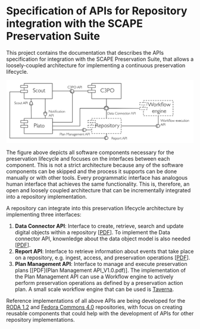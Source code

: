 # Specification of APIs for Repository integration with the SCAPE Preservation Suite

This project contains the documentation that describes the APIs specification for integration with the SCAPE Preservation Suite, that allows a loosely-coupled architecture for implementing a continuous preservation lifecycle.

![SCAPE Preservation Suite](doc/images/Implementation.png "SCAPE Preservation Suite")

The figure above depicts all software components necessary for the preservation lifecycle and focuses on the interfaces between each component. This is not a strict architecture because any of the software components can be skipped and the process it supports can be done manually or with other tools. Every programmatic interface has analogous human interface that achieves the same functionality. This is, therefore, an open and loosely coupled architecture that can be incrementally integrated into a repository implementation.

A repository can integrate into this preservation lifecycle architecture by implementing three interfaces:

1. **Data Connector API**: Interface to create, retrieve, search and update digital objects within a repository \[[PDF](Data_Connector-API_V1.1.pdf)\]. To implement the Data connector API, knownledge about the data object model is also needed \[[PDF](Digital_Object_Model_V1.0.pdf)\].
2. **Report API**: Interface to retrieve information about events that take place on a repository, e.g. ingest, access, and preservation operations \[[PDF](ReportAPI_V1.0.pdf)\].
3. **Plan Management API**: Interface to manage and execute preservation plans \[[PDF](Plan Management API_V1.0.pdf)\]. The implementation of the Plan Management API can use a Workflow engine to actively perform preservation operations as defined by a preservation action plan. A small scale workflow engine that can be used is [Taverna](http://www.taverna.org.uk).

Reference implementations of all above APIs are being developed for the [RODA 1.2](http://www.roda-community.org) and [Fedora Commons 4.0](http://www.fedora-commons.org) repositories, with focus on creating reusable components that could help with the development of APIs for other repository implementations.
